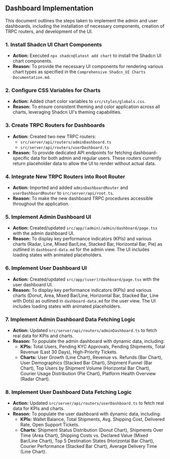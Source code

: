 ## Dashboard Implementation

This document outlines the steps taken to implement the admin and user dashboards, including the installation of necessary components, creation of TRPC routers, and development of the UI.

### 1. Install Shadcn UI Chart Components

- **Action:** Executed `npx shadcn@latest add chart` to install the Shadcn UI chart components.
- **Reason:** To provide the necessary UI components for rendering various chart types as specified in the `Comprehensive Shadcn_UI Charts Documentation.md`.

### 2. Configure CSS Variables for Charts

- **Action:** Added chart color variables to `src/styles/globals.css`.
- **Reason:** To ensure consistent theming and color application across all charts, leveraging Shadcn UI's theming capabilities.

### 3. Create TRPC Routers for Dashboards

- **Action:** Created two new TRPC routers:
    - `src/server/api/routers/adminDashboard.ts`
    - `src/server/api/routers/userDashboard.ts`
- **Reason:** To provide dedicated API endpoints for fetching dashboard-specific data for both admin and regular users. These routers currently return placeholder data to allow the UI to render without actual data.

### 4. Integrate New TRPC Routers into Root Router

- **Action:** Imported and added `adminDashboardRouter` and `userDashboardRouter` to `src/server/api/root.ts`.
- **Reason:** To make the new dashboard TRPC procedures accessible throughout the application.

### 5. Implement Admin Dashboard UI

- **Action:** Created/updated `src/app/(admin)/admin/dashboard/page.tsx` with the admin dashboard UI.
- **Reason:** To display key performance indicators (KPIs) and various charts (Radar, Line, Mixed Bar/Line, Stacked Bar, Horizontal Bar, Pie) as outlined in `dashboard-data.md` for the admin view. The UI includes loading states with animated placeholders.

### 6. Implement User Dashboard UI

- **Action:** Created/updated `src/app/(user)/dashboard/page.tsx` with the user dashboard UI.
- **Reason:** To display key performance indicators (KPIs) and various charts (Donut, Area, Mixed Bar/Line, Horizontal Bar, Stacked Bar, Line with Dots) as outlined in `dashboard-data.md` for the user view. The UI includes loading states with animated placeholders.

### 7. Implement Admin Dashboard Data Fetching Logic

- **Action:** Updated `src/server/api/routers/adminDashboard.ts` to fetch real data for KPIs and charts.
- **Reason:** To populate the admin dashboard with dynamic data, including:
    - **KPIs:** Total Users, Pending KYC Approvals, Pending Shipments, Total Revenue (Last 30 Days), High-Priority Tickets.
    - **Charts:** User Growth (Line Chart), Revenue vs. Refunds (Bar Chart), User Demographics (Stacked Bar Chart), Shipment Funnel (Bar Chart), Top Users by Shipment Volume (Horizontal Bar Chart), Courier Usage Distribution (Pie Chart), Platform Health Overview (Radar Chart).

### 8. Implement User Dashboard Data Fetching Logic

- **Action:** Updated `src/server/api/routers/userDashboard.ts` to fetch real data for KPIs and charts.
- **Reason:** To populate the user dashboard with dynamic data, including:
    - **KPIs:** Wallet Balance, Total Shipments, Avg. Shipping Cost, Delivered Rate, Open Support Tickets.
    - **Charts:** Shipment Status Distribution (Donut Chart), Shipments Over Time (Area Chart), Shipping Costs vs. Declared Value (Mixed Bar/Line Chart), Top 5 Destination States (Horizontal Bar Chart), Courier Performance (Stacked Bar Chart), Average Delivery Time (Line Chart).